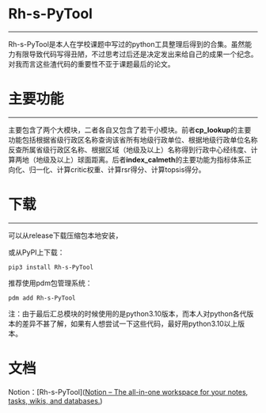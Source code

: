 # Rh-s-PyTool

---

Rh-s-PyTool是本人在学校课题中写过的python工具整理后得到的合集。虽然能力有限导致代码写得丑陋，不过思考过后还是决定发出来给自己的成果一个纪念。对我而言这些渣代码的重要性不亚于课题最后的论文。

# 主要功能

---

主要包含了两个大模块，二者各自又包含了若干小模块。前者**cp_lookup**的主要功能包括根据省级行政区名称查询该省所有地级行政单位、根据地级行政单位名称反查所属省级行政区名称、根据区域（地级及以上）名称得到行政中心经纬度、计算两地（地级及以上）球面距离。后者**index_calmeth**的主要功能为指标体系正向化、归一化、计算critic权重、计算rsr得分、计算topsis得分。

# 下载

---

可以从release下载压缩包本地安装，

或从PyPI上下载：

```
pip3 install Rh-s-PyTool
```

推荐使用pdm包管理系统：

```
pdm add Rh-s-PyTool
```

注：由于最后汇总模块的时候使用的是python3.10版本，而本人对python各代版本的差异不甚了解，如果有人想尝试一下这些代码，最好用python3.10以上版本。

# 文档

Notion：[Rh-s-PyTool]([Notion – The all-in-one workspace for your notes, tasks, wikis, and databases.](https://skahanium.notion.site/Rh-s-PyTool-bf7ab98fba544187b2132c613f0835ea))
